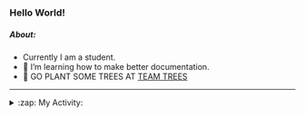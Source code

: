 ### Hello World!

##### About:
- Currently I am a student.
- 🌱 I’m learning how to make better documentation.
- 🌱 GO PLANT SOME TREES AT [TEAM TREES](https://teamtrees.org/)

---
<details>
  <summary>:zap: My Activity:</summary>
  
<!--START_SECTION:waka-->
![Code Time](http://img.shields.io/badge/Code%20Time-1%2C132%20hrs%204%20mins-blue)

**I'm a Night 🦉** 

```text
🌞 Morning                1147 commits        ██░░░░░░░░░░░░░░░░░░░░░░░   08.37 % 
🌆 Daytime                5090 commits        █████████░░░░░░░░░░░░░░░░   37.13 % 
🌃 Evening                3923 commits        ███████░░░░░░░░░░░░░░░░░░   28.62 % 
🌙 Night                  3547 commits        ██████░░░░░░░░░░░░░░░░░░░   25.88 % 
```
📅 **I'm Most Productive on Wednesday** 

```text
Monday                   2144 commits        ████░░░░░░░░░░░░░░░░░░░░░   15.64 % 
Tuesday                  1702 commits        ███░░░░░░░░░░░░░░░░░░░░░░   12.42 % 
Wednesday                3216 commits        ██████░░░░░░░░░░░░░░░░░░░   23.46 % 
Thursday                 1578 commits        ███░░░░░░░░░░░░░░░░░░░░░░   11.51 % 
Friday                   1318 commits        ██░░░░░░░░░░░░░░░░░░░░░░░   09.62 % 
Saturday                 1256 commits        ██░░░░░░░░░░░░░░░░░░░░░░░   09.16 % 
Sunday                   2493 commits        █████░░░░░░░░░░░░░░░░░░░░   18.19 % 
```


📊 **This Week I Spent My Time On** 

```text
🔥 Editors: 
VS Code                  2 hrs 52 mins       █████████████████████████   100.00 % 

🐱‍💻 Projects: 
praise                   1 hr 29 mins        █████████████░░░░░░░░░░░░   51.64 % 
discord-bot              1 hr 23 mins        ████████████░░░░░░░░░░░░░   48.36 % 
```


 Last Updated on 31/05/2023 15:09:08 UTC
<!--END_SECTION:waka-->
</details>
